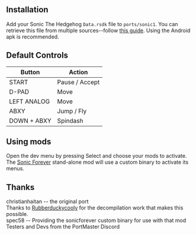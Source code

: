 ## Installation
Add your Sonic The Hedgehog `Data.rsdk` file to `ports/sonic1`. You can retrieve this file from multiple sources--follow [this guide](https://github.com/RSDKModding/RSDKv4-Decompilation?tab=readme-ov-file#support-the-official-release-of-sonic-1--2). Using the Android apk is recommended.

## Default Controls
| Button | Action |
|--|--|
|START|Pause / Accept|
|D-PAD|Move|
|LEFT ANALOG|Move|
|ABXY|Jump / Fly|
|DOWN + ABXY|Spindash|

## Using mods
Open the dev menu by pressing Select and choose your mods to activate. The [Sonic Forever](https://teamforeveronline.wixsite.com/home/sonic-1-forever) stand-alone mod will use a custom binary to activate its menus.

## Thanks
christianhaitan -- the original port  
Thanks to [Rubberduckycooly](https://github.com/Rubberduckycooly/Sonic-1-2-2013-Decompilation) for the decompilation work that makes this possible.  
spec58 -- Providing the sonicforever custom binary for use with that mod  
Testers and Devs from the PortMaster Discord  




